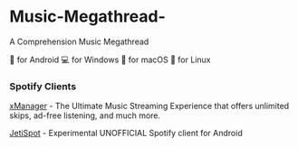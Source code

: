 # Music-Megathread-
A Comprehension Music Megathread

📱 for Android
💻 for Windows
🍏 for macOS
🐧 for Linux


### Spotify Clients

[xManager](https://github.com/Team-xManager/xManager) - The Ultimate Music Streaming Experience that offers unlimited skips, ad-free listening, and much more.

[JetiSpot](https://github.com/iTaysonLab/jetispot) - Experimental UNOFFICIAL Spotify client for Android 